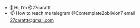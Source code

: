 - 👋 Hi, I’m @27carattt
- 📫 How to reach me telegram @Contemplate2oblivion7
                         email 27carattt@gmail.com
